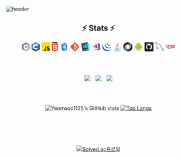 ![header](https://capsule-render.vercel.app/api?type=wave&color=auto&height=300&section=header&text=Yeonwoo&fontSize=100)



  
<h2 align="center">⚡ Stats ⚡</h2>
 <p align="center">
<p align="center">
  <code><img title="C" height="25" src="images/c.svg"></code>
  <code><img title="C++" height="25" src="images/cpp.svg"></code>
  <code><img title="Javascript" height="25" src="images/javascript.svg"></code>
  <code><img title="HTML5" height="25" src="images/html5.svg"></code>
  <code><img title="CSS" height="25" src="images/css.svg"></code>
  <code><img title="Git" height="25" src="images/git-original.svg"></code>
  <code><img title="Visual Studio Code" height="25" src="images/vscode.png"></code>
  <code><img title="Microsoft Visual Studio" height="25" src="images/visualstudio.png"></code>
  <code><img title="JQuery" height="25" src="images/jquery-original.svg"></code>
  <code><img title="Java" height="25" src="images/java-original.svg"></code>
  <code><img title="JSON" height="25" src="images/json.svg"></code>
  <code><img title="Android" height="25" src="images/android.svg"></code>
  <code><img title="GitHub" height="25" src="images/github.svg"></code>
  <code><img title="MySQL" height="25" src="images/mysql.svg"></code>
  <code><img title="npm" height="25" src="images/npm.svg"></code>
</p>
<br><br>
<p align="center">
 <a href="https://facebook.com/yeonwoo1125" target="_blank"><img src="https://img.shields.io/badge/FaceBook-1877F2?style=flat&logo=Facebook&logoColor=white"/></a>
<a href="https://www.instagram.com/yw_go_/" target="_blank"><img src="http://img.shields.io/badge/-Instargram-E4405F?style=flat&logo=Instagram&logoColor=white" style="height : auto; margin-left : 10px; margin-right : 10px;"/></a>
<a href="yeanwoo0619@gmail.com" target="_blank"><img src="https://img.shields.io/badge/Gmail-EA4335?style=flat&logo=Gmail&logoColor=white"/></a>
  <br><br>
<div align=center>
  <br>   
  
  ![Yeonwoo1125's GitHub stats](https://github-readme-stats.vercel.app/api?username=yeonwoo1125&show_icons=true&theme=default)
  [![Top Langs](https://github-readme-stats.vercel.app/api/top-langs/?username=yeonwoo1125&hide=javascript,html)](https://github.com/anuraghazra/github-readme-stats)
</div>

  <br>  <br>  
<div align=center>
  <br>   
  
  [![Solved.ac프로필](http://mazassumnida.wtf/api/v2/generate_badge?boj=yeanwoo0619)](https://solved.ac/yeanwoo0619)
  <br><br>
  <br>
</div>
    

  


